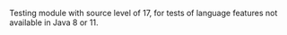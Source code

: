 Testing module with source level of 17, for tests of language features not available in Java 8 or 11.

